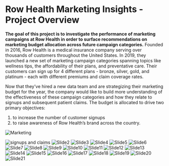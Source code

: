 # Row Health Marketing Insights - Project Overview
**The goal of this project is to investigate the performance of marketing campaigns at Row Health in order to surface recommendations on marketing budget allocation across future campaign categories.**
Founded in 2016, Row Health is a medical insurance company serving over thousands of customers throughout the United States. In 2019, they launched a new set of marketing campaign categories spanning topics like wellness tips, the affordability of their plans, and preventative care. Their customers can sign up for 4 different plans - bronze, silver, gold, and platinum - each with different premiums and claim coverage rates.

Now that they’ve hired a new data team and are strategizing their marketing budget for the year, the company would like to build more understanding of the effectiveness of these campaign categories and how they relate to signups and subsequent patient claims. The budget is allocated to drive two primary objectives: 
1) to increase the number of customer signups
2) to raise awareness of Row Health’s brand across the country.

![Marketing](https://github.com/user-attachments/assets/712e2373-cfef-43fe-b105-6ef9e97267cf)

![signups and claims](https://github.com/user-attachments/assets/9dcc078f-3638-4e94-bcf7-5306a89b2552)
![Slide2](https://github.com/user-attachments/assets/540fb55e-2cef-458e-ac86-78e7959f53b7)
![Slide3](https://github.com/user-attachments/assets/96bb4e44-04a6-42f0-a1c3-0d47b75e515c)
![Slide4](https://github.com/user-attachments/assets/e5c45b40-fc62-4e37-8d93-e187054779e9)
![Slide5](https://github.com/user-attachments/assets/8aa49619-7bbf-414d-8701-d4c951881797)
![Slide6](https://github.com/user-attachments/assets/fed742eb-2d87-424e-8f56-2e6cedbefc91)
![Slide7](https://github.com/user-attachments/assets/66dc22a6-f303-41ff-bcff-453baf769ba2)
![Slide8](https://github.com/user-attachments/assets/8d868172-0448-4ef9-b3df-3f7c9a2d68cf)
![Slide9](https://github.com/user-attachments/assets/337d44c5-b2ee-46e9-b7a6-07f8c5886bc7)
![Slide10](https://github.com/user-attachments/assets/a023a5aa-8d17-4e38-9db1-4f43f59ba59d)
![Slide11](https://github.com/user-attachments/assets/4ee9c405-9eef-4b31-a39c-946da5e00d7d)
![Slide12](https://github.com/user-attachments/assets/54a907c2-5382-43bc-b6d1-0b783c550b3c)
![Slide13](https://github.com/user-attachments/assets/5d3e1036-1c8b-4fe2-b56b-95981cd23f5f)
![Slide14](https://github.com/user-attachments/assets/df985a80-7c89-41ab-bde8-a76361d5f213)
![Slide15](https://github.com/user-attachments/assets/e15c0ffb-6921-4585-afb8-bb0329173884)
![Slide16](https://github.com/user-attachments/assets/325e5329-a804-49dc-8b7d-580797fda09d)
![Slide17](https://github.com/user-attachments/assets/aec5a43c-91eb-413f-9095-44639ae5f66e)
![Slide18](https://github.com/user-attachments/assets/55df3597-8392-42d1-9000-4860b99a201f)
![Slide19](https://github.com/user-attachments/assets/1a50a315-372c-4438-a3ad-8be2f50474c4)
![Slide20](https://github.com/user-attachments/assets/eeba300d-1444-4df7-8dd8-25c7fe82028f)
![Slide21](https://github.com/user-attachments/assets/a90f5a9f-6afb-4dd5-b9f3-b7139f5cb99e)
